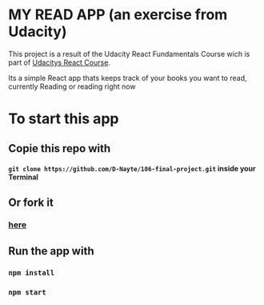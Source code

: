 # MY READ APP (an exercise from Udacity)

This project is a result of the Udacity React Fundamentals Course wich is part of [Udacitys React Course](https://www.udacity.com/course/react-nanodegree--nd019).

Its a simple React app thats keeps track of your books you want to read, currently Reading or reading right now

# To start this app

## Copie this repo with

#### `git clone https://github.com/D-Nayte/106-final-project.git` inside your Terminal

## Or fork it

### [here](https://github.com/D-Nayte/106-final-project/fork)

## Run the app with

### `npm install`

### `npm start`
